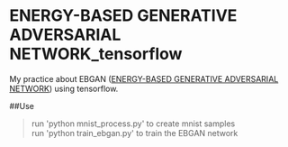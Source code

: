 # ENERGY-BASED GENERATIVE ADVERSARIAL NETWORK_tensorflow
My practice about EBGAN ([ENERGY-BASED GENERATIVE ADVERSARIAL NETWORK](https://arxiv.org/abs/1609.03126)) using tensorflow.<br>

##Use
> run 'python mnist_process.py' to create mnist samples<br>
> run 'python train_ebgan.py' to train the EBGAN network<br>
